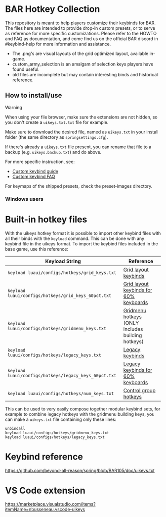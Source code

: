 # BAR Hotkey Collection
This repository is meant to help players customize their keybinds for BAR. 
The files here are intended to provide drop-in custom presets, or to serve as reference for more specific customizations.
Please refer to the HOWTO and FAQ as documentation, and come find us on the official BAR discord in #keybind-help for more information and assistance.
- The .png's are visual layouts of the grid optimized layout, available in-game.
- custom_army_selection is an amalgam of selection keys players have found useful.
- old files are incomplete but may contain interesting binds and historical reference.

## How to install/use

> [!WARNING]
> When using your file browser, make sure the extensions are not hidden, so you don't create a `uikeys.txt.txt` file for example.

Make sure to download the desired file, named as `uikeys.txt` in your install folder (the same directory as `springsettings.cfg`).

If there's already a `uikeys.txt` file present, you can rename that file to a backup (e.g. `uikeys.backup.txt`) and do above.

For more specific instruction, see:
- [Custom keybind guide](keybind-guide.md)
- [Custom keybind FAQ](keybind-faq.md)

For keymaps of the shipped presets, check the preset-images directory.

### Windows users


# Built-in hotkey files
With the uikeys hotkey format it is possible to import other keybind files with all their binds with the `keyload` command. 
This can be done with any keybind file in the uikeys format. To import the keybind files included in the base game, use this reference:

| Keyload String                                        | Reference                                                                                                                                                       |
|-------------------------------------------------------|-----------------------------------------------------------------------------------------------------------------------------------------------------------------|
| `keyload luaui/configs/hotkeys/grid_keys.txt`         | [Grid layout keybinds](https://github.com/beyond-all-reason/Beyond-All-Reason/blob/master/luaui/configs/hotkeys/grid_keys.txt)                                  |
| `keyload luaui/configs/hotkeys/grid_keys_60pct.txt`   | [Grid layout keybinds for 60% keyboards](https://github.com/beyond-all-reason/Beyond-All-Reason/blob/master/luaui/configs/hotkeys/grid_keys_60pct.txt)          |
| `keyload luaui/configs/hotkeys/gridmenu_keys.txt`     | [Gridmenu hotkeys](https://github.com/beyond-all-reason/Beyond-All-Reason/blob/master/luaui/configs/hotkeys/gridmenu_keys.txt) (ONLY includes building hotkeys) |
| `keyload luaui/configs/hotkeys/legacy_keys.txt`       | [Legacy keybinds ](https://github.com/beyond-all-reason/Beyond-All-Reason/blob/master/luaui/configs/hotkeys/legacy_keys.txt)                                    |
| `keyload luaui/configs/hotkeys/legacy_keys_60pct.txt` | [Legacy keybinds for 60% keyboards](https://github.com/beyond-all-reason/Beyond-All-Reason/blob/master/luaui/configs/hotkeys/legacy_keys_60pct.txt)             |
| `keyload luaui/configs/hotkeys/num_keys.txt`          | [Control group hotkeys](https://github.com/beyond-all-reason/Beyond-All-Reason/blob/master/luaui/configs/hotkeys/num_keys.txt)                                  |


This can be used to very easily compose together modular keybind sets, for example to combine legacy hotkeys with the gridmenu building keys, you can make a `uikeys.txt` file containing only these lines:
```
unbindall
keyload luaui/configs/hotkeys/gridmenu_keys.txt
keyload luaui/configs/hotkeys/legacy_keys.txt
```

# Keybind reference
https://github.com/beyond-all-reason/spring/blob/BAR105/doc/uikeys.txt

# VS Code extension
https://marketplace.visualstudio.com/items?itemName=nbusseneau.vscode-uikeys
